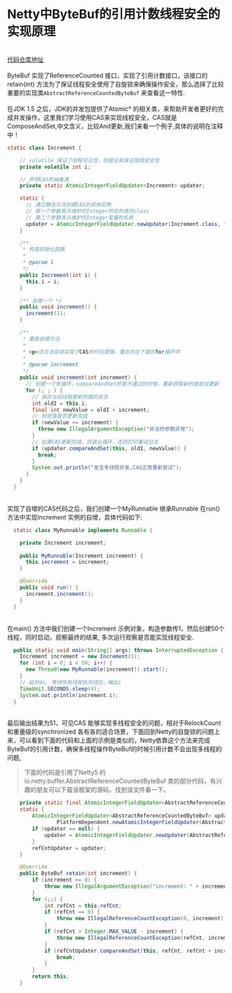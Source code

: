 # Netty中ByteBuf的引用计数线程安全的实现原理

[ ](https://blog.zhoutao123.com/archives/1554474796797)<br />[代码仓库地址](https://github.com/zhoutao825638/netty_learning)<br />
<br />ByteBuf 实现了ReferenceCounted 接口，实现了引用计数接口，该接口的retain(int) 方法为了保证线程安全使用了自旋锁来确保操作安全，那么选择了比较重要的实现类`AbstractReferenceCountedByteBuf` 来查看这一特性.<br />
<br />在JDK 1.5 之后，JDK的并发包提供了Atomic* 的相关类，来帮助开发者更好的完成并发操作，这里我们学习使用CAS来实现线程安全，CAS就是ComposeAndSet,中文含义，比较And更新,我们来看一个例子,具体的说明在注释中！<br />

```java
static class Increment {

    // volatile 保证了线程可见性，但是没有保证按成安全性
    private volatile int i;

    // 声明CAS的抽象类
    private static AtomicIntegerFieldUpdater<Increment> updater;

    static {
      // 通过静态方法创建CAS的具体实例
      // 第一个参数表示维护的Integer所在的类的class
      // 第二个参数表示维护的Integer变量的名称
      updater = AtomicIntegerFieldUpdater.newUpdater(Increment.class, "i");
    }

    /**
     * 构造初始化函数
     *
     * @param i
     */
    public Increment(int i) {
      this.i = i;
    }

    /** 自增一个 */
    public void increment() {
      increment(1);
    }

    /**
     * 重载自增方法
     *
     * <p>该方法具体实现了CAS的代码逻辑，重在均在下面的for循环中
     *
     * @param increment
     */
    public void increment(int increment) {
      // 创建一个死循环，compareAndSet检查不通过的时候，重新获取新的值尝试更新
      for (; ; ) {
        // 保存当前线程更新的值的状态
        int oldI = this.i;
        final int newValue = oldI + increment;
        // 校验值是否更新完成
        if (newValue <= increment) {
          throw new IllegalArgumentException("非法的参数异常");
        }
        // 如果CAS更新完成，则退出循环，否则打印重试日志
        if (updater.compareAndSet(this, oldI, newValue)) {
          break;
        }
        System.out.println("发生多线程并发,CAS正常重新尝试");
      }
    }
  }
```

<br />实现了自增的CAS代码之后，我们创建一个MyRunnable 继承Runnable 在run() 方法中实现Increment 实例的自增，具体代码如下:<br />

```java
  static class MyRunnable implements Runnable {

    private Increment increment;
    
    public MyRunnable(Increment increment) {
      this.increment = increment;
    }

    @Override
    public void run() {
      increment.increment();
    }
  }
```

<br />在main() 方法中我们创建一个Increment 示例对象，构造参数传1，然后创建50个线程，同时启动，观察最终的结果, 多次运行观察是否能实现线程安全.<br />

```java
  public static void main(String[] args) throws InterruptedException {
    Increment increment = new Increment(1);
    for (int i = 0; i < 50; i++) {
      new Thread(new MyRunnable(increment)).start();
    }
    // 延时4s, 等待所有线程执完成后，输出i
    TimeUnit.SECONDS.sleep(4);
    System.out.println(increment.i);
  }
```

<br />最后输出结果为51，可见CAS 能够实现多线程安全的问题，相对于RelockCount和重量级的synchronized 各有各的适合场景，下面回到Netty的自旋锁的问题上来，可以看到下面的代码和上面的示例是类似的，Netty依靠这个方法来完成ByteBuf的引用计数，确保多线程操作ByteBuf的时候引用计数不会出现多线程的问题,<br />

> 下面的代码是引用了Netty5 的 io.netty.buffer.AbstractReferenceCountedByteBuf 类的部分代码，有兴趣的朋友可以下载该框架的源码，找到该文件看一下。



```java
    private static final AtomicIntegerFieldUpdater<AbstractReferenceCountedByteBuf> refCntUpdater;
    static {
        AtomicIntegerFieldUpdater<AbstractReferenceCountedByteBuf> updater =
                PlatformDependent.newAtomicIntegerFieldUpdater(AbstractReferenceCountedByteBuf.class, "refCnt");
        if (updater == null) {
            updater = AtomicIntegerFieldUpdater.newUpdater(AbstractReferenceCountedByteBuf.class, "refCnt");
        }
        refCntUpdater = updater;
    }

    @Override
    public ByteBuf retain(int increment) {
        if (increment <= 0) {
            throw new IllegalArgumentException("increment: " + increment + " (expected: > 0)");
        }
        for (;;) {
            int refCnt = this.refCnt;
            if (refCnt == 0) {
                throw new IllegalReferenceCountException(0, increment);
            }
            if (refCnt > Integer.MAX_VALUE - increment) {
                throw new IllegalReferenceCountException(refCnt, increment);
            }
            if (refCntUpdater.compareAndSet(this, refCnt, refCnt + increment)) {
                break;
            }
        }
        return this;
    }
```